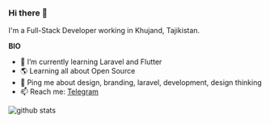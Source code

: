### Hi there 👋

I'm a Full-Stack Developer working in Khujand, Tajikistan.

**BIO**
* 🌱 I’m currently learning Laravel and Flutter
* 🌎 Learning all about Open Source
* 💬 Ping me about design, branding, laravel, development, design thinking
* 📫 Reach me: [Telegram](https://t.me/badmartian)

![github stats](https://github-readme-stats.vercel.app/api?username=goodmartian&show_icons=tru)
